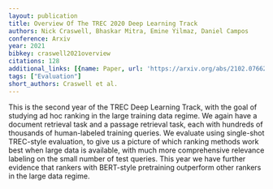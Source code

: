 ```yaml
---
layout: publication
title: Overview Of The TREC 2020 Deep Learning Track
authors: Nick Craswell, Bhaskar Mitra, Emine Yilmaz, Daniel Campos
conference: Arxiv
year: 2021
bibkey: craswell2021overview
citations: 128
additional_links: [{name: Paper, url: 'https://arxiv.org/abs/2102.07662'}]
tags: ["Evaluation"]
short_authors: Craswell et al.
---
```

This is the second year of the TREC Deep Learning Track, with the goal of
studying ad hoc ranking in the large training data regime. We again have a
document retrieval task and a passage retrieval task, each with hundreds of
thousands of human-labeled training queries. We evaluate using single-shot
TREC-style evaluation, to give us a picture of which ranking methods work best
when large data is available, with much more comprehensive relevance labeling
on the small number of test queries. This year we have further evidence that
rankers with BERT-style pretraining outperform other rankers in the large data
regime.
